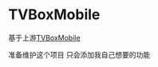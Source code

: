 # TVBoxMobile

基于上游[TVBoxMobile](https://github.com/XiaoRanLiu3119/TVBoxOS-Mobile)

准备维护这个项目 只会添加我自己想要的功能
